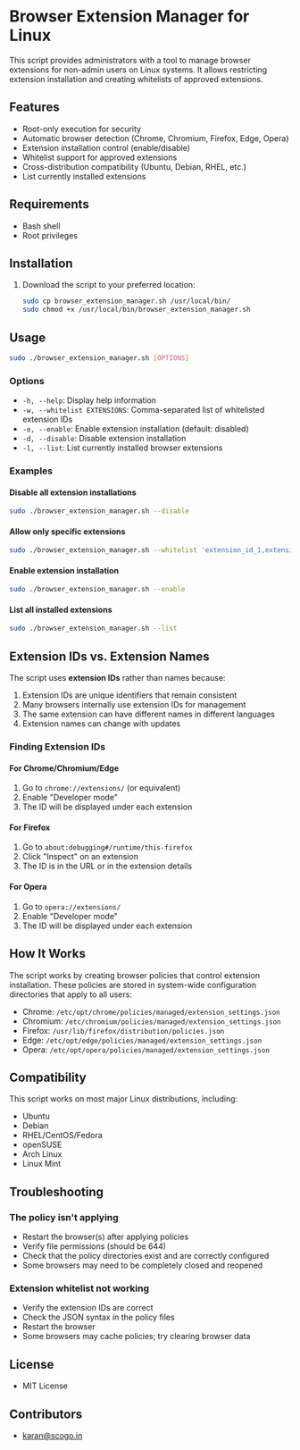 # Browser Extension Manager for Linux

This script provides administrators with a tool to manage browser extensions for non-admin users on Linux systems. It allows restricting extension installation and creating whitelists of approved extensions.

## Features

- Root-only execution for security
- Automatic browser detection (Chrome, Chromium, Firefox, Edge, Opera)
- Extension installation control (enable/disable)
- Whitelist support for approved extensions
- Cross-distribution compatibility (Ubuntu, Debian, RHEL, etc.)
- List currently installed extensions

## Requirements

- Bash shell
- Root privileges

## Installation

1. Download the script to your preferred location:
   ```bash
   sudo cp browser_extension_manager.sh /usr/local/bin/
   sudo chmod +x /usr/local/bin/browser_extension_manager.sh
   ```

## Usage

```bash
sudo ./browser_extension_manager.sh [OPTIONS]
```

### Options

- `-h, --help`: Display help information
- `-w, --whitelist EXTENSIONS`: Comma-separated list of whitelisted extension IDs
- `-e, --enable`: Enable extension installation (default: disabled)
- `-d, --disable`: Disable extension installation
- `-l, --list`: List currently installed browser extensions

### Examples

#### Disable all extension installations

```bash
sudo ./browser_extension_manager.sh --disable
```

#### Allow only specific extensions

```bash
sudo ./browser_extension_manager.sh --whitelist 'extension_id_1,extension_id_2,extension_id_3'
```

#### Enable extension installation

```bash
sudo ./browser_extension_manager.sh --enable
```

#### List all installed extensions

```bash
sudo ./browser_extension_manager.sh --list
```

## Extension IDs vs. Extension Names

The script uses **extension IDs** rather than names because:

1. Extension IDs are unique identifiers that remain consistent
2. Many browsers internally use extension IDs for management
3. The same extension can have different names in different languages
4. Extension names can change with updates

### Finding Extension IDs

#### For Chrome/Chromium/Edge
1. Go to `chrome://extensions/` (or equivalent)
2. Enable "Developer mode"
3. The ID will be displayed under each extension

#### For Firefox
1. Go to `about:debugging#/runtime/this-firefox`
2. Click "Inspect" on an extension
3. The ID is in the URL or in the extension details

#### For Opera
1. Go to `opera://extensions/`
2. Enable "Developer mode"
3. The ID will be displayed under each extension

## How It Works

The script works by creating browser policies that control extension installation. These policies are stored in system-wide configuration directories that apply to all users:

- Chrome: `/etc/opt/chrome/policies/managed/extension_settings.json`
- Chromium: `/etc/chromium/policies/managed/extension_settings.json`
- Firefox: `/usr/lib/firefox/distribution/policies.json`
- Edge: `/etc/opt/edge/policies/managed/extension_settings.json`
- Opera: `/etc/opt/opera/policies/managed/extension_settings.json`

## Compatibility

This script works on most major Linux distributions, including:
- Ubuntu
- Debian
- RHEL/CentOS/Fedora
- openSUSE
- Arch Linux
- Linux Mint

## Troubleshooting

### The policy isn't applying

- Restart the browser(s) after applying policies
- Verify file permissions (should be 644)
- Check that the policy directories exist and are correctly configured
- Some browsers may need to be completely closed and reopened

### Extension whitelist not working

- Verify the extension IDs are correct
- Check the JSON syntax in the policy files
- Restart the browser
- Some browsers may cache policies; try clearing browser data

## License

- MIT License 

## Contributors

- karan@scogo.in 